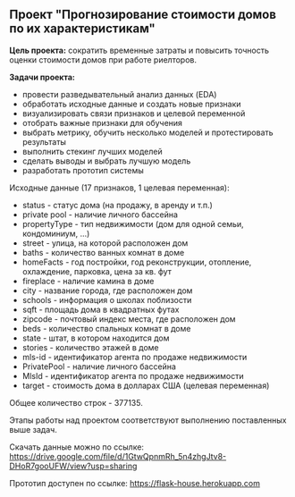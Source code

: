 <h2>Проект "Прогнозирование стоимости домов по их характеристикам"</h2>

<b>Цель проекта:</b> сократить временные затраты и повысить точность оценки стоимости домов при работе риелторов.

<b>Задачи проекта:</b>
- провести разведывательный анализ данных (EDA)
- обработать исходные данные и создать новые признаки
- визуализировать связи признаков и целевой переменной
- отобрать важные признаки для обучения
- выбрать метрику, обучить несколько моделей и протестировать результаты
- выполнить стекинг лучших моделей
- сделать выводы и выбрать лучшую модель
- разработать прототип системы

Исходные данные (17 признаков, 1 целевая переменная):
- status - статус дома (на продажу, в аренду и т.п.)
- private pool - наличие личного бассейна
- propertyType - тип недвижимости (дом для одной семьи, кондоминиум, ...)
- street - улица, на которой расположен дом
- baths - количество ванных комнат в доме
- homeFacts - год постройки, год реконструкции, отопление, охлаждение, парковка, цена за кв. фут
- fireplace - наличие камина в доме
- city - название города, где расположен дом
- schools - информация о школах поблизости
- sqft - площадь дома в квадратных футах
- zipcode - почтовый индекс места, где расположен дом
- beds - количество спальных комнат в доме
- state - штат, в котором находится дом
- stories - количество этажей в доме
- mls-id - идентификатор агента по продаже недвижимости
- PrivatePool - наличие личного бассейна
- MlsId - идентификатор агента по продаже недвижимости
- target - стоимость дома в долларах США (целевая переменная)

Общее количество строк - 377135.

Этапы работы над проектом соответствуют выполнению поставленных выше задач.

Скачать данные можно по ссылке: https://drive.google.com/file/d/1GtwQpnmRh_5n4zhgJtv8-DHoR7gooUFW/view?usp=sharing

Прототип доступен по ссылке: https://flask-house.herokuapp.com
